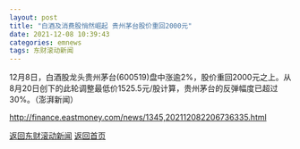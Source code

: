 ```yaml
---
layout: post
title: "白酒及消费股悄然崛起 贵州茅台股价重回2000元"
date: 2021-12-08 10:39:43
categories: emnews
tags: 东财滚动新闻
---
```


12月8日，白酒股龙头贵州茅台(600519)盘中涨逾2%，股价重回2000元之上。从8月20日创下的此轮调整最低价1525.5元/股计算，贵州茅台的反弹幅度已超过30%。（澎湃新闻）

<http://finance.eastmoney.com/news/1345,202112082206736335.html>

[返回东财滚动新闻](//finews.zning.me/emnews/)
[返回首页](//finews.zning.me/)